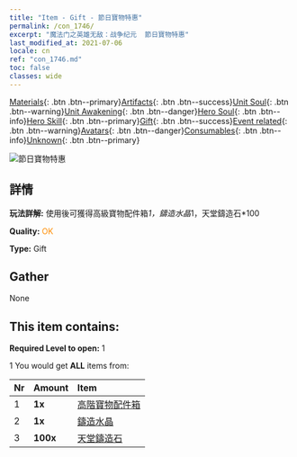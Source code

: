 ```yaml
---
title: "Item - Gift - 節日寶物特惠"
permalink: /con_1746/
excerpt: "魔法门之英雄无敌：战争纪元  節日寶物特惠"
last_modified_at: 2021-07-06
locale: cn
ref: "con_1746.md"
toc: false
classes: wide
---
```

 [Materials](/ItemsCN/){: .btn .btn--primary}[Artifacts](/ItemsCN/Artifacts/){: .btn .btn--success}[Unit Soul](/ItemsCN/UnitSoul/){: .btn .btn--warning}[Unit Awakening](/ItemsCN/UnitAwakening/){: .btn .btn--danger}[Hero Soul](/ItemsCN/HeroSoul/){: .btn .btn--info}[Hero Skill](/ItemsCN/HeroSkill/){: .btn .btn--primary}[Gift](/ItemsCN/Gift/){: .btn .btn--success}[Event related](/ItemsCN/Events/){: .btn .btn--warning}[Avatars](/ItemsCN/Avatars/){: .btn .btn--danger}[Consumables](/ItemsCN/Consumables/){: .btn .btn--info}[Unknown](/ItemsCN/Unknown/){: .btn .btn--primary}

 ![節日寶物特惠](/images/t/i_907102.png)

## 詳情
 **玩法詳解:** 使用後可獲得高級寶物配件箱*1，鑄造水晶*1，天堂鑄造石*100

 **Quality:** <span style="color: #FF8C00">OK</span>

 **Type:** Gift

## Gather

  None

## This item contains:

 **Required Level to open:** 1

 1 You would get **ALL** items  from:

  | Nr | Amount |     Item    |
  |:---|:-------|:------------|
  | 1 |  **1x** | [高階寶物配件箱](/cn/Items/con_1433/) |  | 
  | 2 |  **1x** | [鑄造水晶](/cn/Items/art_189/) |  | 
  | 3 |  **100x** | [天堂鑄造石](/cn/Items/art_188/) |  | 
